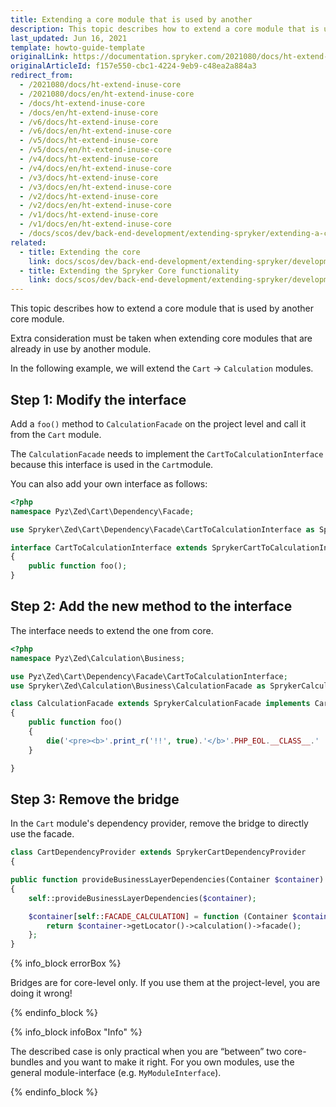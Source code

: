 ```yaml
---
title: Extending a core module that is used by another
description: This topic describes how to extend a core module that is used by another core module.
last_updated: Jun 16, 2021
template: howto-guide-template
originalLink: https://documentation.spryker.com/2021080/docs/ht-extend-inuse-core
originalArticleId: f157e550-cbc1-4224-9eb9-c48ea2a884a3
redirect_from:
  - /2021080/docs/ht-extend-inuse-core
  - /2021080/docs/en/ht-extend-inuse-core
  - /docs/ht-extend-inuse-core
  - /docs/en/ht-extend-inuse-core
  - /v6/docs/ht-extend-inuse-core
  - /v6/docs/en/ht-extend-inuse-core
  - /v5/docs/ht-extend-inuse-core
  - /v5/docs/en/ht-extend-inuse-core
  - /v4/docs/ht-extend-inuse-core
  - /v4/docs/en/ht-extend-inuse-core
  - /v3/docs/ht-extend-inuse-core
  - /v3/docs/en/ht-extend-inuse-core
  - /v2/docs/ht-extend-inuse-core
  - /v2/docs/en/ht-extend-inuse-core
  - /v1/docs/ht-extend-inuse-core
  - /v1/docs/en/ht-extend-inuse-core
  - /docs/scos/dev/back-end-development/extending-spryker/extending-a-core-module-that-is-used-by-another.html
related:
  - title: Extending the core
    link: docs/scos/dev/back-end-development/extending-spryker/development-strategies/spryker-os-module-customisation/extending-the-core.html
  - title: Extending the Spryker Core functionality
    link: docs/scos/dev/back-end-development/extending-spryker/development-strategies/spryker-os-module-customisation/extending-the-spryker-core-functionality.html
---
```


This topic describes how to extend a core module that is used by another core module.

Extra consideration must be taken when extending core modules that are already in use by another module.

In the following example, we will extend the `Cart` -> `Calculation` modules.

## Step 1: Modify the interface

Add a `foo()` method to `CalculationFacade` on the project level and call it from the `Cart` module.

The `CalculationFacade` needs to implement the `CartToCalculationInterface` because this interface is used in the `Cart`module.

You can also add your own interface as follows:

```php
<?php
namespace Pyz\Zed\Cart\Dependency\Facade;

use Spryker\Zed\Cart\Dependency\Facade\CartToCalculationInterface as SprykerCartToCalculationInterface;

interface CartToCalculationInterface extends SprykerCartToCalculationInterface
{
    public function foo();
}
```

## Step 2: Add the new method to the interface

The interface needs to extend the one from core.

```php
<?php
namespace Pyz\Zed\Calculation\Business;

use Pyz\Zed\Cart\Dependency\Facade\CartToCalculationInterface;
use Spryker\Zed\Calculation\Business\CalculationFacade as SprykerCalculationFacade;

class CalculationFacade extends SprykerCalculationFacade implements CartToCalculationInterface
{
    public function foo()
    {
        die('<pre><b>'.print_r('!!', true).'</b>'.PHP_EOL.__CLASS__.' '.__LINE__);
    }

}
```

## Step 3: Remove the bridge

In the `Cart` module's dependency provider, remove the bridge to directly use the facade.

```php
class CartDependencyProvider extends SprykerCartDependencyProvider
{

public function provideBusinessLayerDependencies(Container $container)
{
	self::provideBusinessLayerDependencies($container);

	$container[self::FACADE_CALCULATION] = function (Container $container) {
		return $container->getLocator()->calculation()->facade();
	};
}
```

{% info_block errorBox %}

Bridges are for core-level only. If you use them at the project-level, you are doing it wrong!

{% endinfo_block %}

{% info_block infoBox "Info" %}

The described case is only practical when you are “between” two core-bundles and you want to make it right. For you own modules, use the general module-interface (e.g. `MyModuleInterface`).

{% endinfo_block %}
